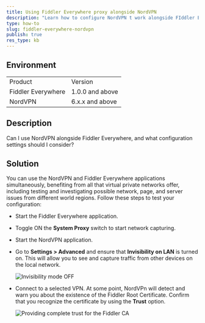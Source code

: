 ```yaml
---
title: Using Fiddler Everywhere proxy alongside NordVPN
description: "Learn how to configure NordVPN t work alongside FIddler Everywhere."
type: how-to
slug: fiddler-everywhere-nordvpn
publish: true
res_type: kb
---
```



## Environment

|   |   |
|---|---|
| Product  | Version |
| Fiddler Everywhere |  1.0.0 and above  |
| NordVPN | 6.x.x and above |

## Description

Can I use NordVPN alongside Fiddler Everywhere, and what configuration settings should I consider?

## Solution

You can use the NordVPN and Fiddler Everywhere applications simultaneously, benefiting from all that virtual private networks offer, including testing and investigating possible network, page, and server issues from different world regions. Follow these steps to test your configuration:


- Start the Fiddler Everywhere application.

- Toggle ON the **System Proxy** switch to start network capturing.

- Start the NordVPN application.

- Go to **Settings > Advanced** and ensure that **Invisibility on LAN** is turned on. This will allow you to see and capture traffic from other devices on the local network.

    ![Invisibility mode OFF](../images/kb/nordvpn/nordvpn-invis-off.png)

- Connect to a selected VPN. At some point, NordVPn will detect and warn you about the existence of the Fiddler Root Certificate. Confirm that you recognize the certificate by using the **Trust** option.

    ![Providing complete trust for the Fiddler CA](../images/kb/nordvpn/nordvpn-trust-fe.png)